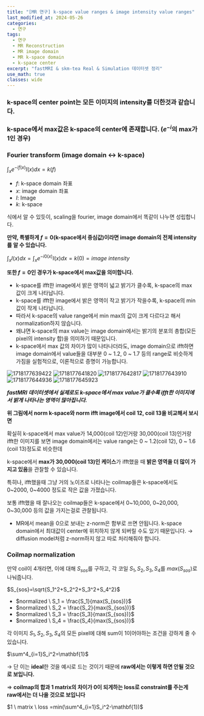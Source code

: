 ```yaml
---
title: "[MR 연구] k-space value ranges & image intensity value ranges"
last_modified_at: 2024-05-26
categories:
  - 연구
tags:
  - 연구
  - MR Reconstruction
  - MR image domain
  - MR k-space domain
  - k-space center
excerpt: "fastMRI & skm-tea Real & Simulation 데이터셋 정리"
use_math: true
classes: wide
---
```


### k-space의 center point는 모든 이미지의 intensity를 더한것과 같습니다.

### k-space에서 max값은 k-space의 center에 존재합니다. $(e^{-i}$의 max가 1인 경우)

### Fourier transform (image domain ↔ k-space)

$\int_xe^{-if(x)}I(x)dx =k(f)$

- $f$: k-space domain 좌표
- $x$: image domain 좌표
- $I$: Image
- $k$: k-space

식에서 알 수 있듯이, scaling을 fourier, image domain에서 똑같이 나누면 성립합니다.

**만약, 특별하게 $f=0$(k-space에서 중심값)이라면 image domain의 전체 intensity를 알 수 있습니다.**

$\int_xI(x)dx=\int_xe^{-i0(x)}I(x)dx =k(0)=image \ intensity$

**또한 $f=0$인 경우가 k-space에서 max값을 의미합니다.**

- k-space를 ifft한 image에서 밝은 영역이 넓고 밝기가 클수록, k-space의 max 값이 크게 나타납니다.
- k-space를 ifft한 image에서 밝은 영역이 작고 밝기가 작을수록, k-space의 min 값이 작게 나타납니다.
- 따라서 k-space의 value range에서 min max의 값이 크게 다르다고 해서 normalization하지 않습니다.
- 왜냐면 k-space의 max value는 image domain에서는 밝기의 분포의 총합(모든 pixel의 intensity 합)을 의미하기 때문입니다.
- k-space에서 max 값의 차이가 많이 나타나더라도, image domain으로 ifft하면 image domain에서 value들을 대부분 0 ~ 1.2, 0 ~ 1.7 등의 range로 비슷하게 가짐을 실험적으로, 이론적으로 증명이 가능합니다.

![1718177639422](https://github.com/sandokim/sandokim.github.io/assets/74639652/d5a48b90-9993-4d87-8552-ff15424385bc)
![1718177641820](https://github.com/sandokim/sandokim.github.io/assets/74639652/a2da711e-6096-483f-ac0f-a272996ad976)
![1718177642817](https://github.com/sandokim/sandokim.github.io/assets/74639652/fc2aa2ca-53e1-457e-a2ed-b4a16d8c1753)
![1718177643910](https://github.com/sandokim/sandokim.github.io/assets/74639652/5048d675-5054-4e5b-b1ac-37f8071493cf)
![1718177644936](https://github.com/sandokim/sandokim.github.io/assets/74639652/4f4bbe16-a026-4a8a-a821-ac4d1197a9ec)
![1718177645923](https://github.com/sandokim/sandokim.github.io/assets/74639652/85f9d46c-1ed0-44f0-92af-3ab065fa03dd)

***fastMRI 데이터셋에서 실제로도 k-space에서 max value가 클수록 ifft한 이미지에서 밝게 나타나는 영역이 많아집니다.***

**위 그림에서 norm k-space와 norm ifft image에서 coil 12, coil 13을 비교해서 보시면**

확실히 k-space에서 max value가 14,000(coil 12)인거랑 30,000(coil 13)인거랑 ifft한 이미지를 보면 image domain에서는 value range는 0 ~ 1.2(coil 12), 0 ~ 1.6 (coil 13)정도로 비슷한데

k-space에서 **max가 30,000(coil 13)인 케이스**가 ifft했을 때 **밝은 영역을 더 많이 가지고 있음**을 관찰할 수 있습니다.

특히나, ifft했을때 그냥 거의 노이즈로 나타나는 coilmap들은 k-space에서도 0~2000, 0~4000 정도로 작은 값을 가졌습니다.

보통 ifft했을 때 잘나오는 coilmap들은 k-space에서 0~10,000, 0~20,000, 0~30,000 등의 값을 가지는걸로 관찰됩니다.

- MR에서 mean을 0으로 보내는 z-norm은 함부로 쓰면 안됩니다. k-space domain에서 최대값이 center에 위치하지 않게 되버릴 수도 있기 때문입니다. → diffusion model처럼 z-norm하지 않고 따로 처리해줘야 합니다.

### Coilmap normalization

만약 coil이 4개라면, 이에 대해 $S_{sos}$를 구하고, 각 코일 $S_1, S_2, S_3, S_4$를 $max(S_{sos})$로 나눠줍니다.

$S_{sos}=\sqrt{S_1^2+S_2^2+S_3^2+S_4^2}$

- $normalized \ S_1 = \frac{S_1}{max(S_{sos})}$
- $normalized \ S_2 = \frac{S_2}{max(S_{sos})}$
- $normalized \ S_3 = \frac{S_3}{max(S_{sos})}$
- $normalized \ S_4 = \frac{S_4}{max(S_{sos})}$

각 이미지 $S_1, S_2, S_3, S_4$의 모든 pixel에 대해 sum이 1이어야하는 조건을 강하게 줄 수 있습니다.

$\sum^4_{i=1}S_i^2=\mathbf{1}$

→ 단 이는 **ideal**한 것을 예시로 드는 것이기 때문에 **raw에서는 이렇게 하면 안될 것으로 보입니다.**

⇒ **coilmap의 합과 1 matrix의 차이가 0이 되게하는 loss로 constraint를 주는게 raw에서는 더 나을 것으로 보입니다**

$1 \ matrix \ loss =min(\sum^4_{i=1}S_i^2-\mathbf{1})$

